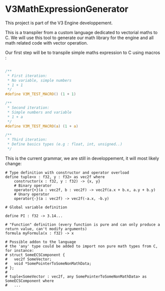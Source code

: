 # V3MathExpressionGenerator

This project is part of the V3 Engine developpement.

This is a transpiler from a custom language dedicated to vectorial maths to C.
We will use this tool to generate our math library for the engine and all math related code with vector operation.

Our first step will be to transpile simple maths expression to C using macros :
```c

/**
 * First iteration:
 * No variable, simple numbers
 * 1 + 1
 */
#define V3M_TEST_MACRO() (1 + 1)

/**
 * Second iteration:
 * Simple numbers and variable
 * 1 + a
 */
#define V3M_TEST_MACRO(a) (1 + a)

/**
 * Third iteration:
 * Define basics types (e.g : float, int, unsigned..)
 */

```

This is the current grammar, we are still in developpement, it will most likely change:

```
# Type definition with constructor and operator overload
define tuple<x : f32, y : f32> as vec2f where
    constructor(x : f32, y : f32) -> {x, y}
    # Binary operator
    operator{+}(a : vec2f, b : vec2f) -> vec2f(a.x + b.x, a.y + b.y)
    # Unary operator
    operator{-}(a : vec2f) -> vec2f(-a.x, -b.y)

# Global variable definition

define PI : f32 -> 3.14...

# "Function" definition (every function is pure and can only produce a return value, can't modify arguments)
formula myFormula(x : f32) -> x

# Possible addon to the language
# the 'any' type could be added to import non pure math types from C, for instance:
# struct SomeECSComponent {
#   vec2f SomeVector;
#   void *SomePointerToSomeNonMathData;
# };
#
# tuple<SomeVector : vec2f, any SomePointerToSomeNonMathData> as SomeECSComponent where
#   ...

```
